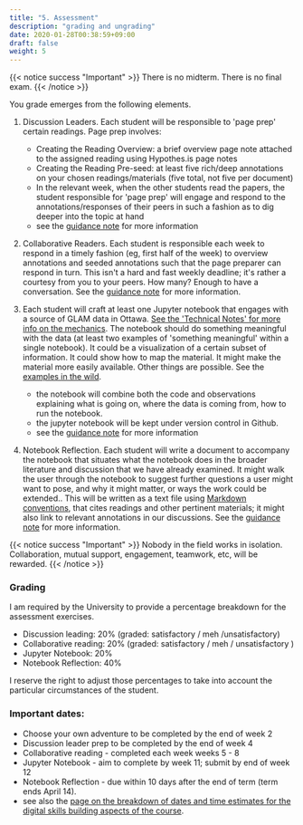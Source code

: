 ```yaml
---
title: "5. Assessment"
description: "grading and ungrading"
date: 2020-01-28T00:38:59+09:00
draft: false
weight: 5
---
```

{{< notice success "Important" >}}
There is no midterm. There is no final exam.
{{< /notice >}}

You grade emerges from the following elements.

1. Discussion Leaders. Each student will be responsible to 'page prep' certain readings. Page prep involves:
	- Creating the Reading Overview: a brief overview page note attached to the assigned reading using Hypothes.is page notes
	- Creating the Reading Pre-seed: at least five rich/deep annotations on your chosen readings/materials (five total, not five per document)
	- In the relevant week, when the other students read the papers, the student responsible for 'page prep' will engage and respond to the annotations/responses of their peers in such a fashion as to dig deeper into the topic at hand
	- see the [guidance note](/building/dl-guidance) for more information

2. Collaborative Readers. Each student is responsible each week to respond in a timely fashion (eg, first half of the week) to overview annotations and seeded annotations such that the page preparer can respond in turn. This isn't a hard and fast weekly deadline; it's rather a courtesy from you to your peers. How many? Enough to have a conversation. See the [guidance note](/building/cr-guidance) for more information.

3. Each student will craft at least one Jupyter notebook that engages with a source of GLAM data in Ottawa. [See the 'Technical Notes' for more info on the mechanics](/building/nb-guidance). The notebook should do something meaningful with the data (at least two examples of 'something meaningful' within a single notebook). It could be a visualization of a certain subset of information. It could show how to map the material. It might make the material more easily available. Other things are possible. See the [examples in the wild](/building/technotes-toc).
	- the notebook will combine both the code and observations explaining what is going on, where the data is coming from, how to run the notebook.
	- the jupyter notebook will be kept under version control in Github.
	- see the [guidance note](/building/nb-guidance) for more information

4. Notebook Reflection. Each student will write a document to accompany the notebook that situates what the notebook does in the broader literature and discussion that we have already examined. It might walk the user through the notebook to suggest further questions a user might want to pose, and why it might matter, or ways the work could be extended.. This will be written as a text file using [Markdown conventions](https://www.markdownguide.org/cheat-sheet), that cites readings and other pertinent materials; it might also link to relevant annotations in our discussions. See the [guidance note](/building/nb-guidance) for more information.

{{< notice success "Important" >}}
Nobody in the field works in isolation. Collaboration, mutual support, engagement, teamwork, etc, will be rewarded.
{{< /notice >}}

### Grading

I am required by the University to provide a percentage breakdown for the assessment exercises.

+ Discussion leading: 20% (graded: satisfactory / meh /unsatisfactory)
+ Collaborative reading: 20% (graded: satisfactory / meh / unsatisfactory )
+ Jupyter Notebook: 20%  
+ Notebook Reflection: 40%

I reserve the right to adjust those percentages to take into account the particular circumstances of the student.

### Important dates:

+ Choose your own adventure to be completed by the end of week 2
+ Discussion leader prep to be completed by the end of week 4
+ Collaborative reading - completed each week weeks 5 - 8
+ Jupyter Notebook - aim to complete by week 11; submit by end of week 12
+ Notebook Reflection - due within 10 days after the end of term (term ends April 14).
+ see also the [page on the breakdown of dates and time estimates for the digital skills building aspects of the course](/building/tech-req-at-a-glance).
